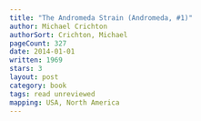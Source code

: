 ```yaml
---
title: "The Andromeda Strain (Andromeda, #1)"
author: Michael Crichton
authorSort: Crichton, Michael
pageCount: 327
date: 2014-01-01
written: 1969
stars: 3
layout: post
category: book
tags: read unreviewed
mapping: USA, North America
---
```

